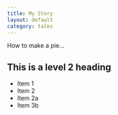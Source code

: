 ```yaml
---
title: My Story
layout: default
category: tales
---
```

How to make a pie...

## This is a level 2 heading

* Item 1
* Item 2
* Item 2a
* Item 3b
